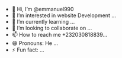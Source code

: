 - 👋 Hi, I’m @emmanuel990
- 👀 I’m interested in website Development ...
- 🌱 I’m currently learning ...
- 💞️ I’m looking to collaborate on ...
- 📫 How to reach me +232030818839...
- 😄 Pronouns: He ...
- ⚡ Fun fact: ...

<!---
emmanuel990/emmanuel990 is a ✨ special ✨ repository because its `README.md` (this file) appears on your GitHub profile.
You can click the Preview link to take a look at your changes.
--->
